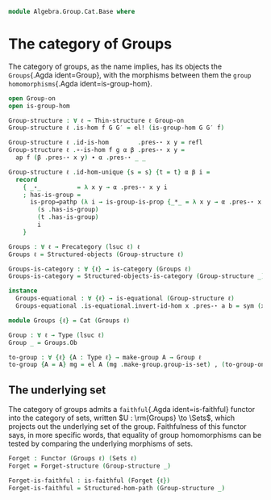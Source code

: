 <!--
```agda
open import Algebra.Prelude
open import Algebra.Group

open import Cat.Displayed.Univalence.Thin
open import Cat.Prelude
```
-->

```agda
module Algebra.Group.Cat.Base where
```

<!--
```agda
private variable
  ℓ : Level
open Cat.Displayed.Univalence.Thin public
open Functor
import Cat.Reasoning as CR
```
-->

# The category of Groups

The category of groups, as the name implies, has its objects the
`Groups`{.Agda ident=Group}, with the morphisms between them the `group
homomorphisms`{.Agda ident=is-group-hom}.

```agda
open Group-on
open is-group-hom

Group-structure : ∀ ℓ → Thin-structure ℓ Group-on
Group-structure ℓ .is-hom f G G′ = el! (is-group-hom G G′ f)

Group-structure ℓ .id-is-hom        .pres-⋆ x y = refl
Group-structure ℓ .∘-is-hom f g α β .pres-⋆ x y =
  ap f (β .pres-⋆ x y) ∙ α .pres-⋆ _ _

Group-structure ℓ .id-hom-unique {s = s} {t = t} α β i =
  record
    { _⋆_          = λ x y → α .pres-⋆ x y i
    ; has-is-group =
      is-prop→pathp (λ i → is-group-is-prop {_*_ = λ x y → α .pres-⋆ x y i})
        (s .has-is-group)
        (t .has-is-group)
        i
    }

Groups : ∀ ℓ → Precategory (lsuc ℓ) ℓ
Groups ℓ = Structured-objects (Group-structure ℓ)

Groups-is-category : ∀ {ℓ} → is-category (Groups ℓ)
Groups-is-category = Structured-objects-is-category (Group-structure _)

instance
  Groups-equational : ∀ {ℓ} → is-equational (Group-structure ℓ)
  Groups-equational .is-equational.invert-id-hom x .pres-⋆ a b = sym (x .pres-⋆ a b)

module Groups {ℓ} = Cat (Groups ℓ)

Group : ∀ ℓ → Type (lsuc ℓ)
Group _ = Groups.Ob

to-group : ∀ {ℓ} {A : Type ℓ} → make-group A → Group ℓ
to-group {A = A} mg = el A (mg .make-group.group-is-set) , (to-group-on mg)
```

## The underlying set

The category of groups admits a `faithful`{.Agda ident=is-faithful}
functor into the category of sets, written $U : \rm{Groups} \to
\Sets$, which projects out the underlying set of the group. Faithfulness
of this functor says, in more specific words, that equality of group
homomorphisms can be tested by comparing the underlying morphisms of
sets.

```agda
Forget : Functor (Groups ℓ) (Sets ℓ)
Forget = Forget-structure (Group-structure _)

Forget-is-faithful : is-faithful (Forget {ℓ})
Forget-is-faithful = Structured-hom-path (Group-structure _)
```
